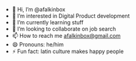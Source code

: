 - 👋 Hi, I’m @afalkinbox
- 👀 I’m interested in Digital Product development
- 🌱 I’m currently learning stuff
- 💞️ I’m looking to collaborate on job search
- 📫 How to reach me afalkinbox@gmail.com
- 😄 Pronouns: he/him
- ⚡ Fun fact: latin culture makes happy people

<!---
afalkinbox/afalkinbox is a ✨ special ✨ repository because its `README.md` (this file) appears on your GitHub profile.
You can click the Preview link to take a look at your changes.
--->
